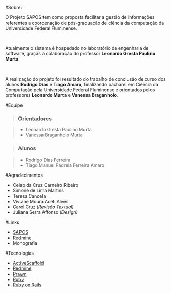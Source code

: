 #Sobre:

O Projeto SAPOS tem como proposta facilitar a gestão de informações referentes a coordenação de pós-graduação de ciência da computação da Universidade Federal Fluminense.

<br>

Atualmente o sistema é hospedado no laboratório de engenharia de software, graças a colaboração do professor **Leonardo Gresta Paulino Murta**.

<br>

A realização do projeto foi resultado do trabalho de conclusão de curso dos alunos **Rodrigo Dias** e **Tiago Amaro**, finalizando bacharel em Ciência da Computação pela Universidade Federal Fluminense e orientados pelos professores **Leonardo Murta** e **Vanessa Braganholo**.

#Equipe

> ### Orientadores

  >  * Leonardo Gresta Paulino Murta
  >  * Vanessa Braganholo Murta

> ### Alunos

  >  * Rodrigo Dias Ferreira
  >  * Tiago Manuel Padrela Ferreira Amaro

#Agradecimentos

  * Celso da Cruz Carneiro Ribeiro
  * Simone de Lima Martins
  * Teresa Cancela
  * Viviane Moura Aceti Alves
  * Carol Cruz *(Revisão Textual)*
  * Juliana Serra Affonso *(Design)*

#Links

* [SAPOS](http://sel.ic.uff.br/sapos)
* [Redmine](http://sel.ic.uff.br/redmine)
* Monografia

#Tecnologias

* [ActiveScaffold](https://github.com/activescaffold/active_scaffold)
* [Redmine](http://www.redmine.org/)
* [Prawn](https://github.com/prawnpdf/prawn)
* [Ruby](https://github.com/ruby/ruby)
* [Ruby on Rails](https://github.com/rails/rails)
